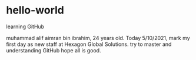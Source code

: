 # hello-world
learning GitHub

muhammad alif aimran bin ibrahim, 24 years old.
Today 5/10/2021, mark my first day as new staff at Hexagon Global Solutions.
try to master and understanding GitHub hope all is good.
